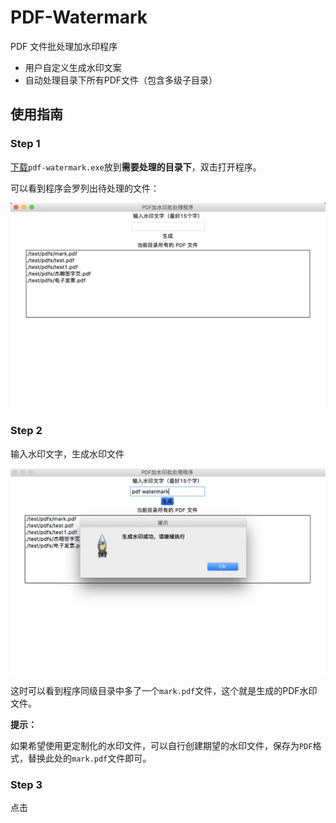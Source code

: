 # PDF-Watermark

PDF 文件批处理加水印程序

- 用户自定义生成水印文案
- 自动处理目录下所有PDF文件（包含多级子目录）

## 使用指南

### Step 1

[下载](https://github.com/Here21/PDF-Watermark/releases)`pdf-watermark.exe`放到**需要处理的目录下**，双击打开程序。

可以看到程序会罗列出待处理的文件：

![step1](./images/step_1.png)

### Step 2

输入水印文字，生成水印文件

![step2](./images/step_2.png)

这时可以看到程序同级目录中多了一个`mark.pdf`文件，这个就是生成的PDF水印文件。

**提示：**

如果希望使用更定制化的水印文件，可以自行创建期望的水印文件，保存为`PDF`格式，替换此处的`mark.pdf`文件即可。

### Step 3

点击